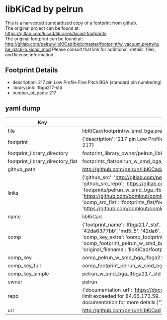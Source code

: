 # libKiCad by pelrun  
This is a harvested standardized copy of a footprint from github.  
The original project can be found at:  
https://gitlab.com/kicad/libraries/kicad-footprints  
The original footprint can be found at:
http://gitlab.com/pelrun/libKiCad/blob/master/footprint/w_vacuum.pretty/tube_gzc9-b.kicad_mod
Please consult that link for additional, details, files, and license information.  
## Footprint Details
* description: 217 pin Low Profile Fine Pitch BGA (standard pin numbering)  
* libraryLink: lfbga217-std  
* number_of_pads: 217  
## yaml dump  
| Key | Value |  
| --- | --- |  
| file | libKiCad/footprint/w_smd_bga.pretty/lfbga217-std.kicad_mod |  
| footprint | {'description': '217 pin Low Profile Fine Pitch BGA (standard pin numbering)', 'libraryLink': 'lfbga217-std', 'number_of_pads': 217} |  
| footprint_library_directory | footprint_library_owner/pelrun_libKiCad |  
| footprint_library_directory_flat | footprints_flat/pelrun_w_smd_bga_lfbga217_std/working |  
| github_path | http://github.com/pelrun/libKiCad/blob/master/footprint/w_smd_bga.pretty/lfbga217-std.kicad_mod |  
| links | {'github_src': 'http://gitlab.com/pelrun/libKiCad/blob/master/footprint/w_vacuum.pretty/tube_gzc9-b.kicad_mod', 'github_src_repo': 'https://gitlab.com/kicad/libraries/kicad-footprints', 'oomp_bot': 'footprints/pelrun_w_smd_bga_lfbga217_std/working', 'oomp_bot_github': 'https://github.com/oomlout/oomlout_oomp_footprint_bot/tree/main/footprints/pelrun_w_smd_bga_lfbga217_std/working', 'oomp_src_flat': 'footprints_flat/footprints_flat/pelrun_w_smd_bga_lfbga217_std/working', 'oomp_src_flat_github': 'https://github.com/oomlout/oomlout_oomp_footprint_src/tree/main/footprints_flat/pelrun_w_smd_bga_lfbga217_std/working'} |  
| name | libKiCad |  
| oomp | {'footprint_name': 'lfbga217_std', 'library_name': 'w_smd_bga', 'md5': '42da6377bbac3295395b71fde10dfed1', 'md5_10': '42da6377bb', 'md5_5': '42da6', 'md5_6': '42da63', 'oomp_key': 'oomp_pelrun_w_smd_bga_lfbga217_std', 'oomp_key_extra': 'oomp_footprint_pelrun_w_smd_bga_lfbga217_std', 'oomp_key_full': 'oomp_footprint_pelrun_w_smd_bga_lfbga217_std_42da63', 'oomp_key_simple': 'pelrun_w_smd_bga_lfbga217_std', 'original_filename': 'libKiCad/footprint/w_smd_bga.pretty/lfbga217-std.kicad_mod', 'owner_name': 'pelrun'} |  
| oomp_key | oomp_pelrun_w_smd_bga_lfbga217_std |  
| oomp_key_full | oomp_footprint_pelrun_w_smd_bga_lfbga217_std |  
| oomp_key_simple | pelrun_w_smd_bga_lfbga217_std |  
| owner | pelrun |  
| repo | {'documentation_url': 'https://docs.github.com/rest/overview/resources-in-the-rest-api#rate-limiting', 'message': "API rate limit exceeded for 84.66.173.59. (But here's the good news: Authenticated requests get a higher rate limit. Check out the documentation for more details.)"} |  
| url | http://github.com/pelrun/libKiCad |  

